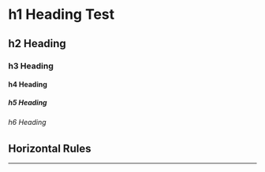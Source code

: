 # h1 Heading Test
## h2 Heading
### h3 Heading
#### h4 Heading
##### h5 Heading
###### h6 Heading


## Horizontal Rules

___